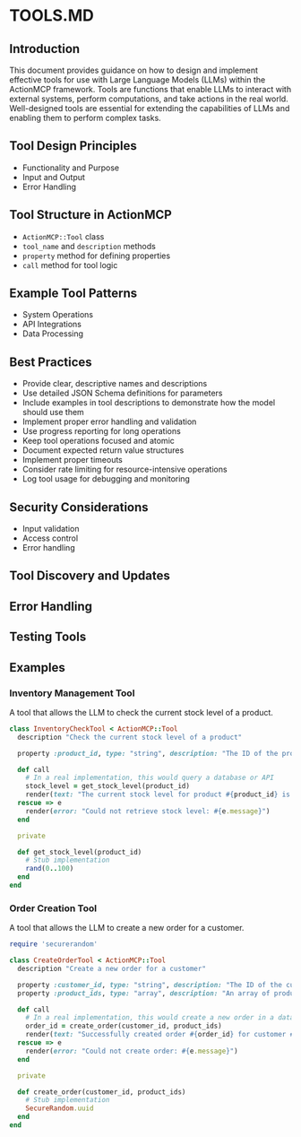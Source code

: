 # TOOLS.MD

## Introduction

This document provides guidance on how to design and implement effective tools for use with Large Language Models (LLMs) within the ActionMCP framework. Tools are functions that enable LLMs to interact with external systems, perform computations, and take actions in the real world. Well-designed tools are essential for extending the capabilities of LLMs and enabling them to perform complex tasks.

## Tool Design Principles

*   Functionality and Purpose
*   Input and Output
*   Error Handling

## Tool Structure in ActionMCP

*   `ActionMCP::Tool` class
*   `tool_name` and `description` methods
*   `property` method for defining properties
*   `call` method for tool logic

## Example Tool Patterns

*   System Operations
*   API Integrations
*   Data Processing

## Best Practices

*   Provide clear, descriptive names and descriptions
*   Use detailed JSON Schema definitions for parameters
*   Include examples in tool descriptions to demonstrate how the model should use them
*   Implement proper error handling and validation
*   Use progress reporting for long operations
*   Keep tool operations focused and atomic
*   Document expected return value structures
*   Implement proper timeouts
*   Consider rate limiting for resource-intensive operations
*   Log tool usage for debugging and monitoring

## Security Considerations

*   Input validation
*   Access control
*   Error handling

## Tool Discovery and Updates

## Error Handling

## Testing Tools

## Examples

### Inventory Management Tool

A tool that allows the LLM to check the current stock level of a product.

```ruby
class InventoryCheckTool < ActionMCP::Tool
  description "Check the current stock level of a product"

  property :product_id, type: "string", description: "The ID of the product", required: true

  def call
    # In a real implementation, this would query a database or API
    stock_level = get_stock_level(product_id)
    render(text: "The current stock level for product #{product_id} is #{stock_level}")
  rescue => e
    render(error: "Could not retrieve stock level: #{e.message}")
  end

  private

  def get_stock_level(product_id)
    # Stub implementation
    rand(0..100)
  end
end
```

### Order Creation Tool

A tool that allows the LLM to create a new order for a customer.

```ruby
require 'securerandom'

class CreateOrderTool < ActionMCP::Tool
  description "Create a new order for a customer"

  property :customer_id, type: "string", description: "The ID of the customer", required: true
  property :product_ids, type: "array", description: "An array of product IDs to add to the order", required: true

  def call
    # In a real implementation, this would create a new order in a database or system
    order_id = create_order(customer_id, product_ids)
    render(text: "Successfully created order #{order_id} for customer #{customer_id} with products #{product_ids.join(', ')}")
  rescue => e
    render(error: "Could not create order: #{e.message}")
  end

  private

  def create_order(customer_id, product_ids)
    # Stub implementation
    SecureRandom.uuid
  end
end